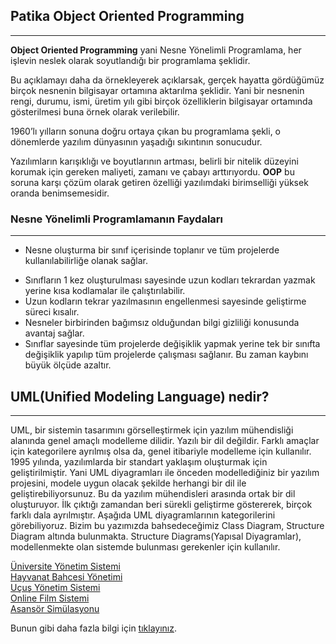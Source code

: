 ## Patika Object Oriented Programming

________________

**Object Oriented Programming** yani Nesne Yönelimli Programlama, her işlevin neslek olarak soyutlandığı bir programlama şeklidir.

Bu açıklamayı daha da örnekleyerek açıklarsak, gerçek hayatta gördüğümüz birçok nesnenin bilgisayar ortamına aktarılma şeklidir. Yani bir nesnenin rengi, durumu, ismi, üretim yılı gibi birçok özelliklerin bilgisayar ortamında gösterilmesi buna örnek olarak verilebilir.

1960’lı yılların sonuna doğru ortaya çıkan bu programlama şekli, o dönemlerde yazılım dünyasının yaşadığı sıkıntının sonucudur.

Yazılımların karışıklığı ve boyutlarının artması, belirli bir nitelik düzeyini korumak için gereken maliyeti, zamanı ve çabayı arttırıyordu. **OOP** bu soruna karşı çözüm olarak getiren özelliği yazılımdaki birimselliği yüksek oranda benimsemesidir.

### Nesne Yönelimli Programlamanın Faydaları

_______________________________

* Nesne oluşturma bir sınıf içerisinde toplanır ve tüm projelerde kullanılabilirliğe olanak sağlar.

- Sınıfların 1 kez oluşturulması sayesinde uzun kodları tekrardan yazmak yerine kısa kodlamalar ile çalıştırılabilir.
- Uzun kodların tekrar yazılmasının engellenmesi sayesinde geliştirme süreci kısalır.
- Nesneler birbirinden bağımsız olduğundan bilgi gizliliği konusunda avantaj sağlar.
- Sınıflar sayesinde tüm projelerde değişiklik yapmak yerine tek bir sınıfta değişiklik yapılıp tüm projelerde çalışması sağlanır. Bu zaman kaybını büyük ölçüde azaltır.

## UML(Unified Modeling Language) nedir?

___________

UML, bir sistemin tasarımını görselleştirmek için yazılım mühendisliği alanında genel amaçlı modelleme dilidir. Yazılı bir dil değildir. Farklı amaçlar için kategorilere ayrılmış olsa da, genel itibariyle modelleme için kullanılır. 1995 yılında, yazılımlarda bir standart yaklaşım oluşturmak için geliştirilmiştir. Yani UML diyagramları ile önceden modellediğiniz bir yazılım projesini, modele uygun olacak şekilde herhangi bir dil ile geliştirebiliyorsunuz. Bu da yazılım mühendisleri arasında ortak bir dil oluşturuyor. İlk çıktığı zamandan beri sürekli geliştirme göstererek, birçok farklı dala ayrılmıştır. Aşağıda UML diyagramlarının kategorilerini görebiliyoruz. Bizim bu yazımızda bahsedeceğimiz Class Diagram, Structure Diagram altında bulunmakta. Structure Diagrams(Yapısal Diyagramlar), modellenmekte olan sistemde bulunması gerekenler için kullanılır.

[Üniversite Yönetim Sistemi](https://github.com/furkanyesilyurt/patika-UML-diagrams/tree/main/Üniversite%20Yönetim%20Ssistemi)  
[Hayvanat Bahcesi Yönetimi](https://github.com/furkanyesilyurt/patika-UML-diagrams/tree/main/Hayvanat%20Bahcesi%20Yonetimi)  
[Uçuş Yönetim Sistemi](https://github.com/furkanyesilyurt/patika-UML-diagrams/tree/main/Uçuş%20Yönetim%20Sistemi)  
[Online Film Sistemi](https://github.com/furkanyesilyurt/patika-UML-diagrams/tree/main/Online%20Film%20Sistemi)  
[Asansör Simülasyonu](https://github.com/furkanyesilyurt/patika-UML-diagrams/tree/main/Asansör%20Simülasyonu)  


Bunun gibi daha fazla bilgi için [tıklayınız](https://f-yesilyurt.medium.com/).
